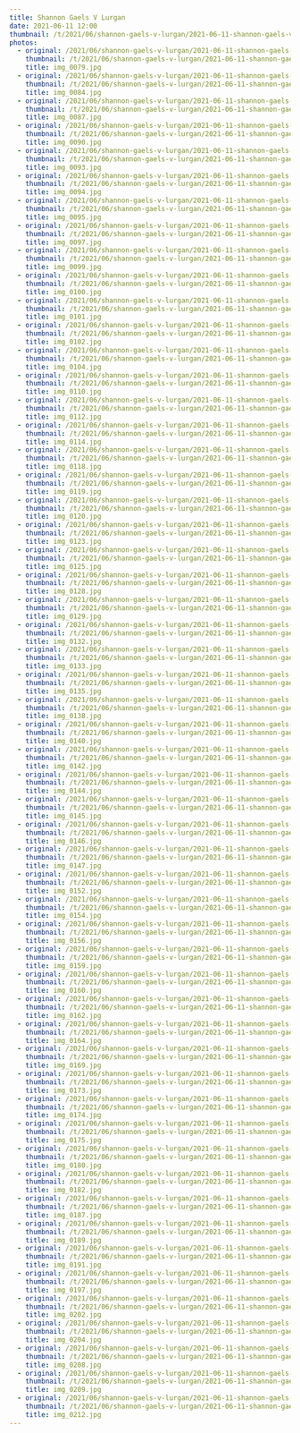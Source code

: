 ```yaml
---
title: Shannon Gaels V Lurgan
date: 2021-06-11 12:00
thumbnail: /t/2021/06/shannon-gaels-v-lurgan/2021-06-11-shannon-gaels-v-lurgan/img_0079.jpg
photos:
  - original: /2021/06/shannon-gaels-v-lurgan/2021-06-11-shannon-gaels-v-lurgan/img_0079.jpg
    thumbnail: /t/2021/06/shannon-gaels-v-lurgan/2021-06-11-shannon-gaels-v-lurgan/img_0079.jpg
    title: img_0079.jpg
  - original: /2021/06/shannon-gaels-v-lurgan/2021-06-11-shannon-gaels-v-lurgan/img_0084.jpg
    thumbnail: /t/2021/06/shannon-gaels-v-lurgan/2021-06-11-shannon-gaels-v-lurgan/img_0084.jpg
    title: img_0084.jpg
  - original: /2021/06/shannon-gaels-v-lurgan/2021-06-11-shannon-gaels-v-lurgan/img_0087.jpg
    thumbnail: /t/2021/06/shannon-gaels-v-lurgan/2021-06-11-shannon-gaels-v-lurgan/img_0087.jpg
    title: img_0087.jpg
  - original: /2021/06/shannon-gaels-v-lurgan/2021-06-11-shannon-gaels-v-lurgan/img_0090.jpg
    thumbnail: /t/2021/06/shannon-gaels-v-lurgan/2021-06-11-shannon-gaels-v-lurgan/img_0090.jpg
    title: img_0090.jpg
  - original: /2021/06/shannon-gaels-v-lurgan/2021-06-11-shannon-gaels-v-lurgan/img_0093.jpg
    thumbnail: /t/2021/06/shannon-gaels-v-lurgan/2021-06-11-shannon-gaels-v-lurgan/img_0093.jpg
    title: img_0093.jpg
  - original: /2021/06/shannon-gaels-v-lurgan/2021-06-11-shannon-gaels-v-lurgan/img_0094.jpg
    thumbnail: /t/2021/06/shannon-gaels-v-lurgan/2021-06-11-shannon-gaels-v-lurgan/img_0094.jpg
    title: img_0094.jpg
  - original: /2021/06/shannon-gaels-v-lurgan/2021-06-11-shannon-gaels-v-lurgan/img_0095.jpg
    thumbnail: /t/2021/06/shannon-gaels-v-lurgan/2021-06-11-shannon-gaels-v-lurgan/img_0095.jpg
    title: img_0095.jpg
  - original: /2021/06/shannon-gaels-v-lurgan/2021-06-11-shannon-gaels-v-lurgan/img_0097.jpg
    thumbnail: /t/2021/06/shannon-gaels-v-lurgan/2021-06-11-shannon-gaels-v-lurgan/img_0097.jpg
    title: img_0097.jpg
  - original: /2021/06/shannon-gaels-v-lurgan/2021-06-11-shannon-gaels-v-lurgan/img_0099.jpg
    thumbnail: /t/2021/06/shannon-gaels-v-lurgan/2021-06-11-shannon-gaels-v-lurgan/img_0099.jpg
    title: img_0099.jpg
  - original: /2021/06/shannon-gaels-v-lurgan/2021-06-11-shannon-gaels-v-lurgan/img_0100.jpg
    thumbnail: /t/2021/06/shannon-gaels-v-lurgan/2021-06-11-shannon-gaels-v-lurgan/img_0100.jpg
    title: img_0100.jpg
  - original: /2021/06/shannon-gaels-v-lurgan/2021-06-11-shannon-gaels-v-lurgan/img_0101.jpg
    thumbnail: /t/2021/06/shannon-gaels-v-lurgan/2021-06-11-shannon-gaels-v-lurgan/img_0101.jpg
    title: img_0101.jpg
  - original: /2021/06/shannon-gaels-v-lurgan/2021-06-11-shannon-gaels-v-lurgan/img_0102.jpg
    thumbnail: /t/2021/06/shannon-gaels-v-lurgan/2021-06-11-shannon-gaels-v-lurgan/img_0102.jpg
    title: img_0102.jpg
  - original: /2021/06/shannon-gaels-v-lurgan/2021-06-11-shannon-gaels-v-lurgan/img_0104.jpg
    thumbnail: /t/2021/06/shannon-gaels-v-lurgan/2021-06-11-shannon-gaels-v-lurgan/img_0104.jpg
    title: img_0104.jpg
  - original: /2021/06/shannon-gaels-v-lurgan/2021-06-11-shannon-gaels-v-lurgan/img_0110.jpg
    thumbnail: /t/2021/06/shannon-gaels-v-lurgan/2021-06-11-shannon-gaels-v-lurgan/img_0110.jpg
    title: img_0110.jpg
  - original: /2021/06/shannon-gaels-v-lurgan/2021-06-11-shannon-gaels-v-lurgan/img_0112.jpg
    thumbnail: /t/2021/06/shannon-gaels-v-lurgan/2021-06-11-shannon-gaels-v-lurgan/img_0112.jpg
    title: img_0112.jpg
  - original: /2021/06/shannon-gaels-v-lurgan/2021-06-11-shannon-gaels-v-lurgan/img_0114.jpg
    thumbnail: /t/2021/06/shannon-gaels-v-lurgan/2021-06-11-shannon-gaels-v-lurgan/img_0114.jpg
    title: img_0114.jpg
  - original: /2021/06/shannon-gaels-v-lurgan/2021-06-11-shannon-gaels-v-lurgan/img_0118.jpg
    thumbnail: /t/2021/06/shannon-gaels-v-lurgan/2021-06-11-shannon-gaels-v-lurgan/img_0118.jpg
    title: img_0118.jpg
  - original: /2021/06/shannon-gaels-v-lurgan/2021-06-11-shannon-gaels-v-lurgan/img_0119.jpg
    thumbnail: /t/2021/06/shannon-gaels-v-lurgan/2021-06-11-shannon-gaels-v-lurgan/img_0119.jpg
    title: img_0119.jpg
  - original: /2021/06/shannon-gaels-v-lurgan/2021-06-11-shannon-gaels-v-lurgan/img_0120.jpg
    thumbnail: /t/2021/06/shannon-gaels-v-lurgan/2021-06-11-shannon-gaels-v-lurgan/img_0120.jpg
    title: img_0120.jpg
  - original: /2021/06/shannon-gaels-v-lurgan/2021-06-11-shannon-gaels-v-lurgan/img_0123.jpg
    thumbnail: /t/2021/06/shannon-gaels-v-lurgan/2021-06-11-shannon-gaels-v-lurgan/img_0123.jpg
    title: img_0123.jpg
  - original: /2021/06/shannon-gaels-v-lurgan/2021-06-11-shannon-gaels-v-lurgan/img_0125.jpg
    thumbnail: /t/2021/06/shannon-gaels-v-lurgan/2021-06-11-shannon-gaels-v-lurgan/img_0125.jpg
    title: img_0125.jpg
  - original: /2021/06/shannon-gaels-v-lurgan/2021-06-11-shannon-gaels-v-lurgan/img_0128.jpg
    thumbnail: /t/2021/06/shannon-gaels-v-lurgan/2021-06-11-shannon-gaels-v-lurgan/img_0128.jpg
    title: img_0128.jpg
  - original: /2021/06/shannon-gaels-v-lurgan/2021-06-11-shannon-gaels-v-lurgan/img_0129.jpg
    thumbnail: /t/2021/06/shannon-gaels-v-lurgan/2021-06-11-shannon-gaels-v-lurgan/img_0129.jpg
    title: img_0129.jpg
  - original: /2021/06/shannon-gaels-v-lurgan/2021-06-11-shannon-gaels-v-lurgan/img_0132.jpg
    thumbnail: /t/2021/06/shannon-gaels-v-lurgan/2021-06-11-shannon-gaels-v-lurgan/img_0132.jpg
    title: img_0132.jpg
  - original: /2021/06/shannon-gaels-v-lurgan/2021-06-11-shannon-gaels-v-lurgan/img_0133.jpg
    thumbnail: /t/2021/06/shannon-gaels-v-lurgan/2021-06-11-shannon-gaels-v-lurgan/img_0133.jpg
    title: img_0133.jpg
  - original: /2021/06/shannon-gaels-v-lurgan/2021-06-11-shannon-gaels-v-lurgan/img_0135.jpg
    thumbnail: /t/2021/06/shannon-gaels-v-lurgan/2021-06-11-shannon-gaels-v-lurgan/img_0135.jpg
    title: img_0135.jpg
  - original: /2021/06/shannon-gaels-v-lurgan/2021-06-11-shannon-gaels-v-lurgan/img_0138.jpg
    thumbnail: /t/2021/06/shannon-gaels-v-lurgan/2021-06-11-shannon-gaels-v-lurgan/img_0138.jpg
    title: img_0138.jpg
  - original: /2021/06/shannon-gaels-v-lurgan/2021-06-11-shannon-gaels-v-lurgan/img_0140.jpg
    thumbnail: /t/2021/06/shannon-gaels-v-lurgan/2021-06-11-shannon-gaels-v-lurgan/img_0140.jpg
    title: img_0140.jpg
  - original: /2021/06/shannon-gaels-v-lurgan/2021-06-11-shannon-gaels-v-lurgan/img_0142.jpg
    thumbnail: /t/2021/06/shannon-gaels-v-lurgan/2021-06-11-shannon-gaels-v-lurgan/img_0142.jpg
    title: img_0142.jpg
  - original: /2021/06/shannon-gaels-v-lurgan/2021-06-11-shannon-gaels-v-lurgan/img_0144.jpg
    thumbnail: /t/2021/06/shannon-gaels-v-lurgan/2021-06-11-shannon-gaels-v-lurgan/img_0144.jpg
    title: img_0144.jpg
  - original: /2021/06/shannon-gaels-v-lurgan/2021-06-11-shannon-gaels-v-lurgan/img_0145.jpg
    thumbnail: /t/2021/06/shannon-gaels-v-lurgan/2021-06-11-shannon-gaels-v-lurgan/img_0145.jpg
    title: img_0145.jpg
  - original: /2021/06/shannon-gaels-v-lurgan/2021-06-11-shannon-gaels-v-lurgan/img_0146.jpg
    thumbnail: /t/2021/06/shannon-gaels-v-lurgan/2021-06-11-shannon-gaels-v-lurgan/img_0146.jpg
    title: img_0146.jpg
  - original: /2021/06/shannon-gaels-v-lurgan/2021-06-11-shannon-gaels-v-lurgan/img_0147.jpg
    thumbnail: /t/2021/06/shannon-gaels-v-lurgan/2021-06-11-shannon-gaels-v-lurgan/img_0147.jpg
    title: img_0147.jpg
  - original: /2021/06/shannon-gaels-v-lurgan/2021-06-11-shannon-gaels-v-lurgan/img_0152.jpg
    thumbnail: /t/2021/06/shannon-gaels-v-lurgan/2021-06-11-shannon-gaels-v-lurgan/img_0152.jpg
    title: img_0152.jpg
  - original: /2021/06/shannon-gaels-v-lurgan/2021-06-11-shannon-gaels-v-lurgan/img_0154.jpg
    thumbnail: /t/2021/06/shannon-gaels-v-lurgan/2021-06-11-shannon-gaels-v-lurgan/img_0154.jpg
    title: img_0154.jpg
  - original: /2021/06/shannon-gaels-v-lurgan/2021-06-11-shannon-gaels-v-lurgan/img_0156.jpg
    thumbnail: /t/2021/06/shannon-gaels-v-lurgan/2021-06-11-shannon-gaels-v-lurgan/img_0156.jpg
    title: img_0156.jpg
  - original: /2021/06/shannon-gaels-v-lurgan/2021-06-11-shannon-gaels-v-lurgan/img_0159.jpg
    thumbnail: /t/2021/06/shannon-gaels-v-lurgan/2021-06-11-shannon-gaels-v-lurgan/img_0159.jpg
    title: img_0159.jpg
  - original: /2021/06/shannon-gaels-v-lurgan/2021-06-11-shannon-gaels-v-lurgan/img_0160.jpg
    thumbnail: /t/2021/06/shannon-gaels-v-lurgan/2021-06-11-shannon-gaels-v-lurgan/img_0160.jpg
    title: img_0160.jpg
  - original: /2021/06/shannon-gaels-v-lurgan/2021-06-11-shannon-gaels-v-lurgan/img_0162.jpg
    thumbnail: /t/2021/06/shannon-gaels-v-lurgan/2021-06-11-shannon-gaels-v-lurgan/img_0162.jpg
    title: img_0162.jpg
  - original: /2021/06/shannon-gaels-v-lurgan/2021-06-11-shannon-gaels-v-lurgan/img_0164.jpg
    thumbnail: /t/2021/06/shannon-gaels-v-lurgan/2021-06-11-shannon-gaels-v-lurgan/img_0164.jpg
    title: img_0164.jpg
  - original: /2021/06/shannon-gaels-v-lurgan/2021-06-11-shannon-gaels-v-lurgan/img_0169.jpg
    thumbnail: /t/2021/06/shannon-gaels-v-lurgan/2021-06-11-shannon-gaels-v-lurgan/img_0169.jpg
    title: img_0169.jpg
  - original: /2021/06/shannon-gaels-v-lurgan/2021-06-11-shannon-gaels-v-lurgan/img_0173.jpg
    thumbnail: /t/2021/06/shannon-gaels-v-lurgan/2021-06-11-shannon-gaels-v-lurgan/img_0173.jpg
    title: img_0173.jpg
  - original: /2021/06/shannon-gaels-v-lurgan/2021-06-11-shannon-gaels-v-lurgan/img_0174.jpg
    thumbnail: /t/2021/06/shannon-gaels-v-lurgan/2021-06-11-shannon-gaels-v-lurgan/img_0174.jpg
    title: img_0174.jpg
  - original: /2021/06/shannon-gaels-v-lurgan/2021-06-11-shannon-gaels-v-lurgan/img_0175.jpg
    thumbnail: /t/2021/06/shannon-gaels-v-lurgan/2021-06-11-shannon-gaels-v-lurgan/img_0175.jpg
    title: img_0175.jpg
  - original: /2021/06/shannon-gaels-v-lurgan/2021-06-11-shannon-gaels-v-lurgan/img_0180.jpg
    thumbnail: /t/2021/06/shannon-gaels-v-lurgan/2021-06-11-shannon-gaels-v-lurgan/img_0180.jpg
    title: img_0180.jpg
  - original: /2021/06/shannon-gaels-v-lurgan/2021-06-11-shannon-gaels-v-lurgan/img_0182.jpg
    thumbnail: /t/2021/06/shannon-gaels-v-lurgan/2021-06-11-shannon-gaels-v-lurgan/img_0182.jpg
    title: img_0182.jpg
  - original: /2021/06/shannon-gaels-v-lurgan/2021-06-11-shannon-gaels-v-lurgan/img_0187.jpg
    thumbnail: /t/2021/06/shannon-gaels-v-lurgan/2021-06-11-shannon-gaels-v-lurgan/img_0187.jpg
    title: img_0187.jpg
  - original: /2021/06/shannon-gaels-v-lurgan/2021-06-11-shannon-gaels-v-lurgan/img_0189.jpg
    thumbnail: /t/2021/06/shannon-gaels-v-lurgan/2021-06-11-shannon-gaels-v-lurgan/img_0189.jpg
    title: img_0189.jpg
  - original: /2021/06/shannon-gaels-v-lurgan/2021-06-11-shannon-gaels-v-lurgan/img_0191.jpg
    thumbnail: /t/2021/06/shannon-gaels-v-lurgan/2021-06-11-shannon-gaels-v-lurgan/img_0191.jpg
    title: img_0191.jpg
  - original: /2021/06/shannon-gaels-v-lurgan/2021-06-11-shannon-gaels-v-lurgan/img_0197.jpg
    thumbnail: /t/2021/06/shannon-gaels-v-lurgan/2021-06-11-shannon-gaels-v-lurgan/img_0197.jpg
    title: img_0197.jpg
  - original: /2021/06/shannon-gaels-v-lurgan/2021-06-11-shannon-gaels-v-lurgan/img_0202.jpg
    thumbnail: /t/2021/06/shannon-gaels-v-lurgan/2021-06-11-shannon-gaels-v-lurgan/img_0202.jpg
    title: img_0202.jpg
  - original: /2021/06/shannon-gaels-v-lurgan/2021-06-11-shannon-gaels-v-lurgan/img_0204.jpg
    thumbnail: /t/2021/06/shannon-gaels-v-lurgan/2021-06-11-shannon-gaels-v-lurgan/img_0204.jpg
    title: img_0204.jpg
  - original: /2021/06/shannon-gaels-v-lurgan/2021-06-11-shannon-gaels-v-lurgan/img_0208.jpg
    thumbnail: /t/2021/06/shannon-gaels-v-lurgan/2021-06-11-shannon-gaels-v-lurgan/img_0208.jpg
    title: img_0208.jpg
  - original: /2021/06/shannon-gaels-v-lurgan/2021-06-11-shannon-gaels-v-lurgan/img_0209.jpg
    thumbnail: /t/2021/06/shannon-gaels-v-lurgan/2021-06-11-shannon-gaels-v-lurgan/img_0209.jpg
    title: img_0209.jpg
  - original: /2021/06/shannon-gaels-v-lurgan/2021-06-11-shannon-gaels-v-lurgan/img_0212.jpg
    thumbnail: /t/2021/06/shannon-gaels-v-lurgan/2021-06-11-shannon-gaels-v-lurgan/img_0212.jpg
    title: img_0212.jpg
---
```

